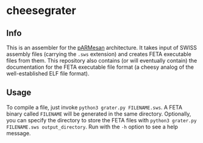 # cheesegrater

## Info

This is an assembler for the [pARMesan](https://github.com/Pritjam/parmesan) architecture. It takes input of SWISS assembly files (carrying the `.sws` extension) and creates FETA executable files from them. This repository also contains (or will eventually contain) the documentation for the FETA executable file format (a cheesy analog of the well-established ELF file format). 

## Usage

To compile a file, just invoke `python3 grater.py FILENAME.sws`. A FETA binary called `FILENAME` will be generated in the same directory. Optionally, you can specify the directory to store the FETA files with `python3 grater.py FILENAME.sws output_directory`. Run with the `-h` option to see a help message.